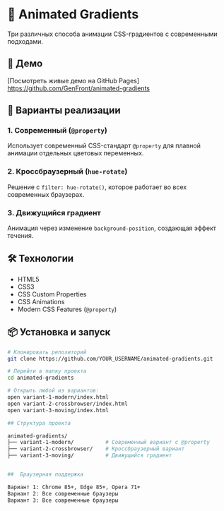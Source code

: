 # 🎨 Animated Gradients

Три различных способа анимации CSS-градиентов с современными подходами.

## 🚀 Демо

[Посмотреть живые демо на GitHub Pages] https://github.com/GenFront/animated-gradients

## 📁 Варианты реализации

### 1. Современный (`@property`)
Использует современный CSS-стандарт `@property` для плавной анимации отдельных цветовых переменных.

### 2. Кроссбраузерный (`hue-rotate`)
Решение с `filter: hue-rotate()`, которое работает во всех современных браузерах.

### 3. Движущийся градиент
Анимация через изменение `background-position`, создающая эффект течения.

## 🛠 Технологии

- HTML5
- CSS3
- CSS Custom Properties
- CSS Animations
- Modern CSS Features (`@property`)

## 📦 Установка и запуск

```bash
# Клонировать репозиторий
git clone https://github.com/YOUR_USERNAME/animated-gradients.git

# Перейти в папку проекта
cd animated-gradients

# Открыть любой из вариантов:
open variant-1-modern/index.html
open variant-2-crossbrowser/index.html  
open variant-3-moving/index.html

## Структура проекта 

animated-gradients/
├── variant-1-modern/          # Современный вариант с @property
├── variant-2-crossbrowser/    # Кроссбраузерный вариант
├── variant-3-moving/          # Движущийся градиент


##  Браузерная поддержка

Вариант 1: Chrome 85+, Edge 85+, Opera 71+
Вариант 2: Все современные браузеры
Вариант 3: Все современные браузеры

